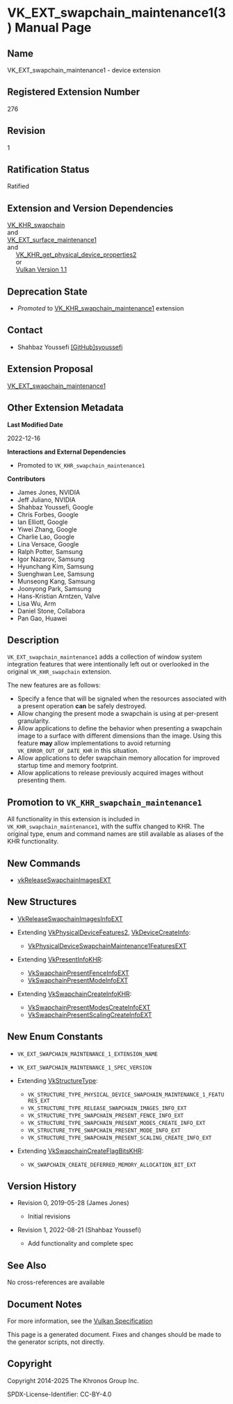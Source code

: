 # VK\_EXT\_swapchain\_maintenance1(3) Manual Page

## Name

VK\_EXT\_swapchain\_maintenance1 - device extension



## [](#_registered_extension_number)Registered Extension Number

276

## [](#_revision)Revision

1

## [](#_ratification_status)Ratification Status

Ratified

## [](#_extension_and_version_dependencies)Extension and Version Dependencies

[VK\_KHR\_swapchain](https://registry.khronos.org/vulkan/specs/latest/man/html/VK_KHR_swapchain.html)  
and  
[VK\_EXT\_surface\_maintenance1](https://registry.khronos.org/vulkan/specs/latest/man/html/VK_EXT_surface_maintenance1.html)  
and  
     [VK\_KHR\_get\_physical\_device\_properties2](https://registry.khronos.org/vulkan/specs/latest/man/html/VK_KHR_get_physical_device_properties2.html)  
     or  
     [Vulkan Version 1.1](#versions-1.1)

## [](#_deprecation_state)Deprecation State

- *Promoted* to [VK\_KHR\_swapchain\_maintenance1](https://registry.khronos.org/vulkan/specs/latest/man/html/VK_KHR_swapchain_maintenance1.html) extension

## [](#_contact)Contact

- Shahbaz Youssefi [\[GitHub\]syoussefi](https://github.com/KhronosGroup/Vulkan-Docs/issues/new?body=%5BVK_EXT_swapchain_maintenance1%5D%20%40syoussefi%0A%2AHere%20describe%20the%20issue%20or%20question%20you%20have%20about%20the%20VK_EXT_swapchain_maintenance1%20extension%2A)

## [](#_extension_proposal)Extension Proposal

[VK\_EXT\_swapchain\_maintenance1](https://github.com/KhronosGroup/Vulkan-Docs/tree/main/proposals/VK_EXT_swapchain_maintenance1.adoc)

## [](#_other_extension_metadata)Other Extension Metadata

**Last Modified Date**

2022-12-16

**Interactions and External Dependencies**

- Promoted to `VK_KHR_swapchain_maintenance1`

**Contributors**

- James Jones, NVIDIA
- Jeff Juliano, NVIDIA
- Shahbaz Youssefi, Google
- Chris Forbes, Google
- Ian Elliott, Google
- Yiwei Zhang, Google
- Charlie Lao, Google
- Lina Versace, Google
- Ralph Potter, Samsung
- Igor Nazarov, Samsung
- Hyunchang Kim, Samsung
- Suenghwan Lee, Samsung
- Munseong Kang, Samsung
- Joonyong Park, Samsung
- Hans-Kristian Arntzen, Valve
- Lisa Wu, Arm
- Daniel Stone, Collabora
- Pan Gao, Huawei

## [](#_description)Description

`VK_EXT_swapchain_maintenance1` adds a collection of window system integration features that were intentionally left out or overlooked in the original `VK_KHR_swapchain` extension.

The new features are as follows:

- Specify a fence that will be signaled when the resources associated with a present operation **can** be safely destroyed.
- Allow changing the present mode a swapchain is using at per-present granularity.
- Allow applications to define the behavior when presenting a swapchain image to a surface with different dimensions than the image. Using this feature **may** allow implementations to avoid returning `VK_ERROR_OUT_OF_DATE_KHR` in this situation.
- Allow applications to defer swapchain memory allocation for improved startup time and memory footprint.
- Allow applications to release previously acquired images without presenting them.

## [](#_promotion_to_vk_khr_swapchain_maintenance1)Promotion to `VK_KHR_swapchain_maintenance1`

All functionality in this extension is included in `VK_KHR_swapchain_maintenance1`, with the suffix changed to KHR. The original type, enum and command names are still available as aliases of the KHR functionality.

## [](#_new_commands)New Commands

- [vkReleaseSwapchainImagesEXT](https://registry.khronos.org/vulkan/specs/latest/man/html/vkReleaseSwapchainImagesEXT.html)

## [](#_new_structures)New Structures

- [VkReleaseSwapchainImagesInfoEXT](https://registry.khronos.org/vulkan/specs/latest/man/html/VkReleaseSwapchainImagesInfoEXT.html)
- Extending [VkPhysicalDeviceFeatures2](https://registry.khronos.org/vulkan/specs/latest/man/html/VkPhysicalDeviceFeatures2.html), [VkDeviceCreateInfo](https://registry.khronos.org/vulkan/specs/latest/man/html/VkDeviceCreateInfo.html):
  
  - [VkPhysicalDeviceSwapchainMaintenance1FeaturesEXT](https://registry.khronos.org/vulkan/specs/latest/man/html/VkPhysicalDeviceSwapchainMaintenance1FeaturesEXT.html)
- Extending [VkPresentInfoKHR](https://registry.khronos.org/vulkan/specs/latest/man/html/VkPresentInfoKHR.html):
  
  - [VkSwapchainPresentFenceInfoEXT](https://registry.khronos.org/vulkan/specs/latest/man/html/VkSwapchainPresentFenceInfoEXT.html)
  - [VkSwapchainPresentModeInfoEXT](https://registry.khronos.org/vulkan/specs/latest/man/html/VkSwapchainPresentModeInfoEXT.html)
- Extending [VkSwapchainCreateInfoKHR](https://registry.khronos.org/vulkan/specs/latest/man/html/VkSwapchainCreateInfoKHR.html):
  
  - [VkSwapchainPresentModesCreateInfoEXT](https://registry.khronos.org/vulkan/specs/latest/man/html/VkSwapchainPresentModesCreateInfoEXT.html)
  - [VkSwapchainPresentScalingCreateInfoEXT](https://registry.khronos.org/vulkan/specs/latest/man/html/VkSwapchainPresentScalingCreateInfoEXT.html)

## [](#_new_enum_constants)New Enum Constants

- `VK_EXT_SWAPCHAIN_MAINTENANCE_1_EXTENSION_NAME`
- `VK_EXT_SWAPCHAIN_MAINTENANCE_1_SPEC_VERSION`
- Extending [VkStructureType](https://registry.khronos.org/vulkan/specs/latest/man/html/VkStructureType.html):
  
  - `VK_STRUCTURE_TYPE_PHYSICAL_DEVICE_SWAPCHAIN_MAINTENANCE_1_FEATURES_EXT`
  - `VK_STRUCTURE_TYPE_RELEASE_SWAPCHAIN_IMAGES_INFO_EXT`
  - `VK_STRUCTURE_TYPE_SWAPCHAIN_PRESENT_FENCE_INFO_EXT`
  - `VK_STRUCTURE_TYPE_SWAPCHAIN_PRESENT_MODES_CREATE_INFO_EXT`
  - `VK_STRUCTURE_TYPE_SWAPCHAIN_PRESENT_MODE_INFO_EXT`
  - `VK_STRUCTURE_TYPE_SWAPCHAIN_PRESENT_SCALING_CREATE_INFO_EXT`
- Extending [VkSwapchainCreateFlagBitsKHR](https://registry.khronos.org/vulkan/specs/latest/man/html/VkSwapchainCreateFlagBitsKHR.html):
  
  - `VK_SWAPCHAIN_CREATE_DEFERRED_MEMORY_ALLOCATION_BIT_EXT`

## [](#_version_history)Version History

- Revision 0, 2019-05-28 (James Jones)
  
  - Initial revisions
- Revision 1, 2022-08-21 (Shahbaz Youssefi)
  
  - Add functionality and complete spec

## [](#_see_also)See Also

No cross-references are available

## [](#_document_notes)Document Notes

For more information, see the [Vulkan Specification](https://registry.khronos.org/vulkan/specs/latest/html/vkspec.html#VK_EXT_swapchain_maintenance1)

This page is a generated document. Fixes and changes should be made to the generator scripts, not directly.

## [](#_copyright)Copyright

Copyright 2014-2025 The Khronos Group Inc.

SPDX-License-Identifier: CC-BY-4.0
